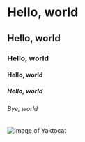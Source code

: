 # Hello, world
## Hello, world
### Hello, world
#### Hello, world
##### Hello, world
###### Bye, world

![Image of Yaktocat](https://octodex.github.com/images/yaktocat.png)
